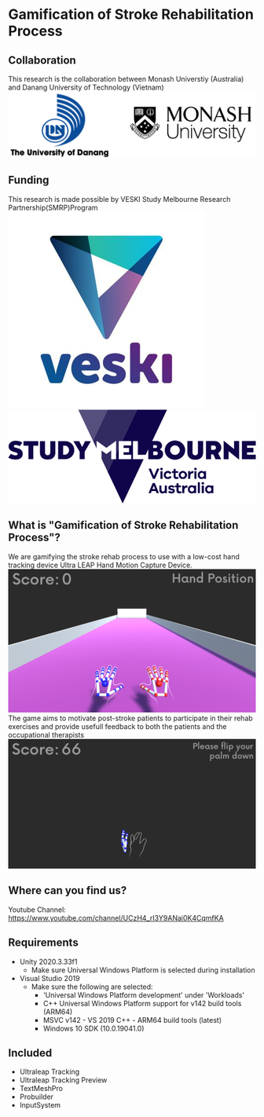 # Gamification of Stroke Rehabilitation Process 
## Collaboration
This research is the collaboration between Monash Universtiy (Australia) and Danang University of Technology (Vietnam)
![alt text](Images/JointResearchLogo.jpg "JointResearchLogo")  

## Funding
This research is made possible by VESKI Study Melbourne Research Partnership(SMRP)Program
![alt text](Images/VeskiLogo.jpeg "Veski")
![alt text](Images/StudyMelbourneLogo.jpg "StudyMelbourne")

## What is "Gamification of Stroke Rehabilitation Process"?
We are gamifying the stroke rehab process to use with a low-cost hand tracking device Ultra LEAP Hand Motion Capture Device.
![alt text](Images/IngameScreenshot1.PNG "Ingame 1")  
The game aims to motivate post-stroke patients to participate in their rehab exercises and provide usefull feedback to both the patients and the occupational therapists
![alt text](Images/IngameScreenshot2.PNG "Ingame 2")  

## Where can you find us?
Youtube Channel: https://www.youtube.com/channel/UCzH4_rI3Y9ANai0K4CqmfKA

## Requirements

- Unity 2020.3.33f1
    - Make sure Universal Windows Platform is selected during installation
- Visual Studio 2019
    - Make sure the following are selected:
        - 'Universal Windows Platform development' under 'Workloads'
        - C++ Universal Windows Platform support for v142 build tools (ARM64)
        - MSVC v142 - VS 2019 C++ - ARM64 build tools (latest)
        - Windows 10 SDK (10.0.19041.0)

## Included

- Ultraleap Tracking
- Ultraleap Tracking Preview
- TextMeshPro
- Probuilder
- InputSystem

